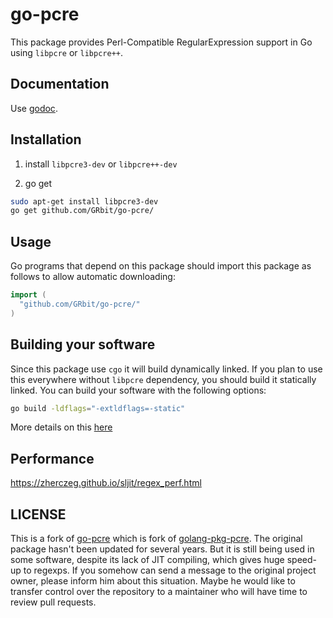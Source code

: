 go-pcre
===============

This package provides Perl-Compatible RegularExpression
support in Go using `libpcre` or `libpcre++`.

## Documentation

Use [godoc](https://godoc.org/github.com/GRbit/go-pcre).

## Installation

1. install `libpcre3-dev` or `libpcre++-dev`

2. go get

```bash
sudo apt-get install libpcre3-dev
go get github.com/GRbit/go-pcre/
```

## Usage

Go programs that depend on this package should import this package as
follows to allow automatic downloading:

```go
import (
  "github.com/GRbit/go-pcre/"
)
```

## Building your software

Since this package use `cgo` it will build dynamically linked.
If you plan to use this everywhere without `libpcre` dependency,
you should build it statically linked. You can build your software
with the following options:
```bash
go build -ldflags="-extldflags=-static"
```
More details on this [here](https://www.arp242.net/static-go.html)

## Performance

https://zherczeg.github.io/sljit/regex_perf.html

## LICENSE

This is a fork of [go-pcre](https://github.com/pantsing/go-pcre)
which is fork of [golang-pkg-pcre](https://github.com/mathpl/golang-pkg-pcre).
The original package hasn't been updated for several years.
But it is still being used in some software, despite its lack
of JIT compiling, which gives huge speed-up to regexps.
If you somehow can send a message to the original project owner,
please inform him about this situation. Maybe he would like to
transfer control over the repository to a maintainer who will
have time to review pull requests.
